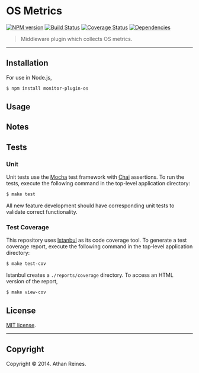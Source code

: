 OS Metrics
==========
[![NPM version][npm-image]][npm-url] [![Build Status][travis-image]][travis-url] [![Coverage Status][coveralls-image]][coveralls-url] [![Dependencies][dependencies-image]][dependencies-url]

> Middleware plugin which collects OS metrics.


---
## Installation

For use in Node.js,

``` bash
$ npm install monitor-plugin-os
```

## Usage





## Notes





## Tests

### Unit

Unit tests use the [Mocha](http://visionmedia.github.io/mocha) test framework with [Chai](http://chaijs.com) assertions. To run the tests, execute the following command in the top-level application directory:

``` bash
$ make test
```

All new feature development should have corresponding unit tests to validate correct functionality.


### Test Coverage

This repository uses [Istanbul](https://github.com/gotwarlost/istanbul) as its code coverage tool. To generate a test coverage report, execute the following command in the top-level application directory:

``` bash
$ make test-cov
```

Istanbul creates a `./reports/coverage` directory. To access an HTML version of the report,

``` bash
$ make view-cov
```



## License

[MIT license](http://opensource.org/licenses/MIT). 


---
## Copyright

Copyright &copy; 2014. Athan Reines.


[npm-image]: http://img.shields.io/npm/v/monitor-plugin-os.svg
[npm-url]: https://npmjs.org/package/monitor-plugin-os

[travis-image]: http://img.shields.io/travis/kgryte/monitor-plugin-os/master.svg
[travis-url]: https://travis-ci.org/kgryte/monitor-plugin-os

[coveralls-image]: https://img.shields.io/coveralls/kgryte/monitor-plugin-os/master.svg
[coveralls-url]: https://coveralls.io/r/kgryte/monitor-plugin-os?branch=master

[dependencies-image]: http://img.shields.io/david/kgryte/monitor-plugin-os.svg
[dependencies-url]: https://david-dm.org/kgryte/monitor-plugin-os

[dev-dependencies-image]: http://img.shields.io/david/dev/kgryte/monitor-plugin-os.svg
[dev-dependencies-url]: https://david-dm.org/dev/kgryte/monitor-plugin-os

[github-issues-image]: http://img.shields.io/github/issues/kgryte/monitor-plugin-os.svg
[github-issues-url]: https://github.com/kgryte/monitor-plugin-os/issues